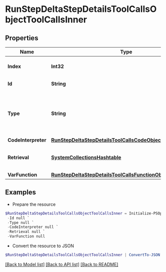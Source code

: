 # RunStepDeltaStepDetailsToolCallsObjectToolCallsInner
## Properties

Name | Type | Description | Notes
------------ | ------------- | ------------- | -------------
**Index** | **Int32** | The index of the tool call in the tool calls array. | 
**Id** | **String** | The ID of the tool call object. | [optional] 
**Type** | **String** | The type of tool call. This is always going to be &#x60;code_interpreter&#x60; for this type of tool call. | 
**CodeInterpreter** | [**RunStepDeltaStepDetailsToolCallsCodeObjectCodeInterpreter**](RunStepDeltaStepDetailsToolCallsCodeObjectCodeInterpreter.md) |  | [optional] 
**Retrieval** | [**SystemCollectionsHashtable**](.md) | For now, this is always going to be an empty object. | [optional] 
**VarFunction** | [**RunStepDeltaStepDetailsToolCallsFunctionObjectFunction**](RunStepDeltaStepDetailsToolCallsFunctionObjectFunction.md) |  | [optional] 

## Examples

- Prepare the resource
```powershell
$RunStepDeltaStepDetailsToolCallsObjectToolCallsInner = Initialize-PSOpenAPIToolsRunStepDeltaStepDetailsToolCallsObjectToolCallsInner  -Index null `
 -Id null `
 -Type null `
 -CodeInterpreter null `
 -Retrieval null `
 -VarFunction null
```

- Convert the resource to JSON
```powershell
$RunStepDeltaStepDetailsToolCallsObjectToolCallsInner | ConvertTo-JSON
```

[[Back to Model list]](../README.md#documentation-for-models) [[Back to API list]](../README.md#documentation-for-api-endpoints) [[Back to README]](../README.md)


